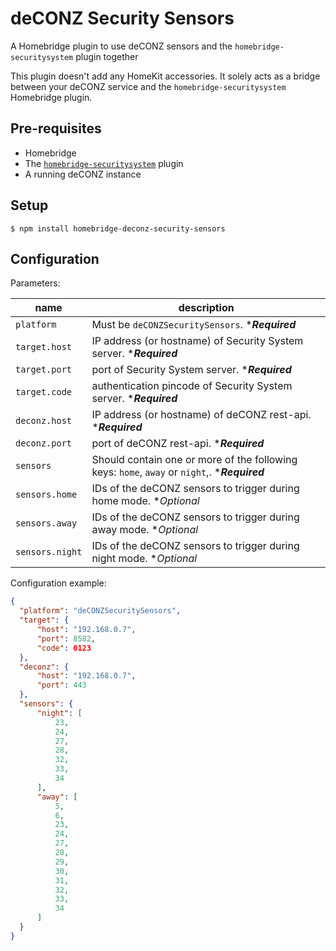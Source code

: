 # deCONZ Security Sensors

A Homebridge plugin to use deCONZ sensors and the `homebridge-securitysystem` plugin together

This plugin doesn't add any HomeKit accessories. It solely acts as a bridge between your deCONZ service and the `homebridge-securitysystem` Homebridge plugin.


## Pre-requisites

- Homebridge
- The [`homebridge-securitysystem`](https://github.com/MiguelRipoll23/homebridge-securitysystem) plugin
- A running deCONZ instance


## Setup

`$ npm install homebridge-deconz-security-sensors`


## Configuration

Parameters:

name|description
---|---
`platform`|Must be `deCONZSecuritySensors`. ****Required***
`target.host`|IP address (or hostname) of Security System server. ****Required***
`target.port`|port of Security System server. ****Required***
`target.code`|authentication pincode of Security System server. ****Required***
`deconz.host`|IP address (or hostname) of deCONZ rest-api. ****Required***
`deconz.port`|port of deCONZ rest-api. ****Required***
`sensors`|Should contain one or more of the following keys: `home`, `away` or `night`,. ****Required***
`sensors.home`|IDs of the deCONZ sensors to trigger during home mode. **Optional*
`sensors.away`|IDs of the deCONZ sensors to trigger during away mode. **Optional*
`sensors.night`|IDs of the deCONZ sensors to trigger during night mode. **Optional*

Configuration example:

```json
{
  "platform": "deCONZSecuritySensors",
  "target": {
      "host": "192.168.0.7",
      "port": 8582,
      "code": 0123
  },
  "deconz": {
      "host": "192.168.0.7",
      "port": 443
  },
  "sensors": {
      "night": [
          23,
          24,
          27,
          28,
          32,
          33,
          34
      ],
      "away": [
          5,
          6,
          23,
          24,
          27,
          28,
          29,
          30,
          31,
          32,
          33,
          34
      ]
  }
}
```